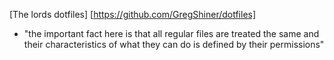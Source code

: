 [The lords dotfiles] [https://github.com/GregShiner/dotfiles]
- "the important fact here is that all regular files are treated the same and their characteristics of what they can do is defined by their permissions"